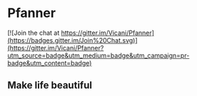 # Pfanner

[![Join the chat at https://gitter.im/Vicani/Pfanner](https://badges.gitter.im/Join%20Chat.svg)](https://gitter.im/Vicani/Pfanner?utm_source=badge&utm_medium=badge&utm_campaign=pr-badge&utm_content=badge)

## Make life beautiful
